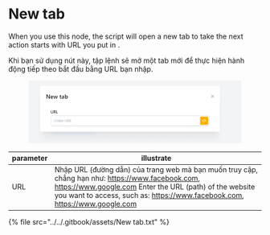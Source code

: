 # New tab

When you use this node, the script will open a new tab to take the next action starts with URL you put in .

Khi bạn sử dụng nút này, tập lệnh sẽ mở một tab mới để thực hiện hành động tiếp theo bắt đầu bằng URL bạn nhập.



<figure><img src="../../.gitbook/assets/new tab.png" alt=""><figcaption></figcaption></figure>

| parameter | illustrate                                                                                                                                                                                                                                                                           |
| --------- | ------------------------------------------------------------------------------------------------------------------------------------------------------------------------------------------------------------------------------------------------------------------------------------ |
| URL       | Nhập URL (đường dẫn) của trang web mà bạn muốn truy cập, chẳng hạn như: https://www.facebook.com, https://www.google.com                                           Enter the URL (path) of the website you want to access, such as: https://www.facebook.com, https://www.google.com |

{% file src="../../.gitbook/assets/New tab.txt" %}
